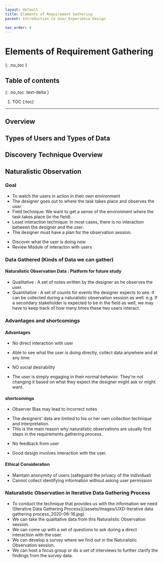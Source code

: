 ```yaml
---
layout: default
title: Elements of Requirement Gathering
parent: Introduction to User Experience Design

nav_order: 4
---
```


# Elements of Requirement Gathering
{: .no_toc }

## Table of contents
{: .no_toc .text-delta }

1. TOC
{:toc}

---
## Overview 
## Types of Users and Types of Data
## Discovery Technique Overview

## Naturalistic Observation
### Goal 
 * To watch the users in action in their own environment
 * The designer goes out to where the task takes place and observes the user.
 * Field technique: We want to get a sense of the environment where the task takes place (in the field).
 * Least interaction technique: In most cases, there is no interaction between the designer and the user.
 * The designer must have a plan for the observation session.
 - Discover what the user is doing now
 - Review Module of interacton with users
### Data Gathered (Kinds of Data we can gather)
 #### Naturalistic Observation Data : Platform for future study 
 * Qualitative : A set of notes written by the designer as he observes the user.
 * Quantitative : A set of counts for events the designer expects to see. It can be collected during a naturalistic observation session as well.
  e.g. If a secondary stakeholder is expected to be in the field as well, we may have to keep track of how many times these two users interact.
### Advantages and shortcomings 
 #### Advantages 
 * No direct interaction with user 
 - Able to see what the user is doing directly, collect data anywhere and at any time
 * NO social desirability 
- The user is simply engaging in their normal behavior. They're not changing it based on what they expect the designer might ask or might want.
 #### shortcomings
 * Observer Bias may lead to incorrect notes 
 - The designers' data are limited to his or her own collection technique and interpretation. 
 - This is the main reason why naturalistic observations are usually first steps in the requirements gathering process.
 * No feedback from user 
 - Good design involves interaction with the user.
 #### Ethical Consideration
* Maintain anonymity of users (safeguard the privacy of the individual)
* Cannot collect identifying information without asking user permission
### Naturalistic Observation in Iterative Data Gathering Process
* To conduct the technique that provides us with the information we need
![Iterative Data Gathering Process](/assets/images/UXD-Iterative data gathering process_2020-06-16.jpg)
* We can take the qualitative data from this Naturalistic Observation session.
* We can come up with a set of questions to ask during a direct interaction with the user.
* We can develop a survey where we find out in the Naturalistic Observation session.
* We can host a focus group or do a set of interviews to further clarify the findings from the survey data.
